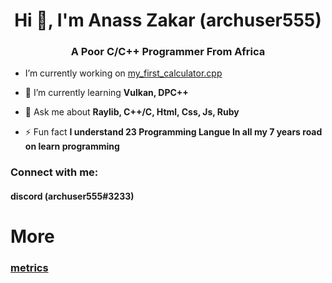 <h1 align="center">Hi 👋, I'm Anass Zakar (archuser555)</h1>
<h3 align="center">A Poor C/C++ Programmer From Africa</h3>

- I’m currently working on [my_first_calculator.cpp](https://github.com/archuser555/my_first_calculator.cpp/)

- 🌱 I’m currently learning **Vulkan, DPC++**

- 💬 Ask me about **Raylib, C++/C, Html, Css, Js, Ruby**

- ⚡ Fun fact **I understand 23 Programming Langue In all my 7 years road on learn programming**

<h3 align="left">Connect with me:</h3>
<p align="left">
  <h4>discord (archuser555#3233)</h4>
</p>
<h1>More</h1>
<h3><a href="https://metrics.lecoq.io/about/archuser555">metrics</a></h3>
